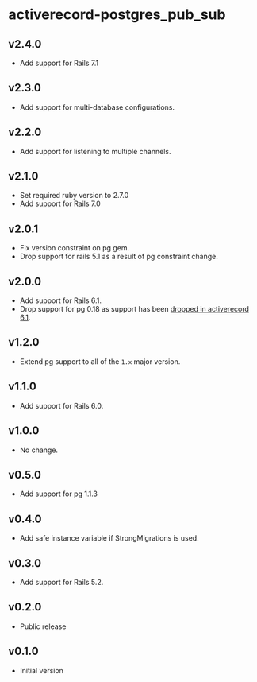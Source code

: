 # activerecord-postgres_pub_sub

## v2.4.0
- Add support for Rails 7.1

## v2.3.0
- Add support for multi-database configurations.

## v2.2.0
- Add support for listening to multiple channels.

## v2.1.0
- Set required ruby version to 2.7.0
- Add support for Rails 7.0

## v2.0.1
- Fix version constraint on pg gem.
- Drop support for rails 5.1 as a result of pg constraint change.

## v2.0.0
- Add support for Rails 6.1.
- Drop support for pg 0.18 as support has been [dropped in activerecord 6.1](https://github.com/rails/rails/commit/592358e182effecebe8c6a4645bd4431f5a73654).

## v1.2.0
- Extend pg support to all of the `1.x` major version.

## v1.1.0
- Add support for Rails 6.0.

## v1.0.0
- No change.

## v0.5.0
- Add support for pg 1.1.3

## v0.4.0
- Add safe instance variable if StrongMigrations is used.

## v0.3.0
- Add support for Rails 5.2.

## v0.2.0
- Public release

## v0.1.0
- Initial version
